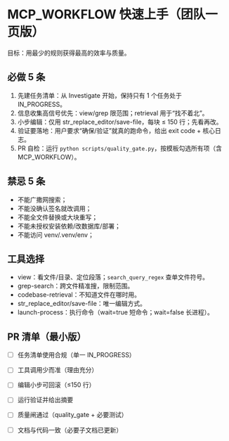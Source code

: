 # MCP_WORKFLOW 快速上手（团队一页版）

目标：用最少的规则获得最高的效率与质量。

## 必做 5 条
1) 先建任务清单：从 Investigate 开始，保持只有 1 个任务处于 IN_PROGRESS。
2) 信息收集高信号优先：view/grep 限范围；retrieval 用于“找不着北”。
3) 小步编辑：仅用 str_replace_editor/save-file，每块 ≤ 150 行；先看再改。
4) 验证要落地：用户要求“确保/验证”就真的跑命令，给出 exit code + 核心日志。
5) PR 自检：运行 `python scripts/quality_gate.py`，按模板勾选所有项（含 MCP_WORKFLOW）。

## 禁忌 5 条
- 不能广撒网搜索；
- 不能没确认签名就改调用；
- 不能全文件替换或大块重写；
- 不能未授权安装依赖/改数据库/部署；
- 不能访问 venv/.venv/env；

## 工具选择
- view：看文件/目录、定位段落；`search_query_regex` 查单文件符号。
- grep-search：跨文件精准搜，限制范围。
- codebase-retrieval：不知道文件在哪时用。
- str_replace_editor/save-file：唯一编辑方式。
- launch-process：执行命令（wait=true 短命令；wait=false 长进程）。

## PR 清单（最小版）
- [ ] 任务清单使用合规（单一 IN_PROGRESS）
- [ ] 工具调用少而准（理由充分）
- [ ] 编辑小步可回滚（≤150 行）
- [ ] 运行验证并给出摘要
- [ ] 质量闸通过（quality_gate + 必要测试）
- [ ] 文档与代码一致（必要子文档已更新）

